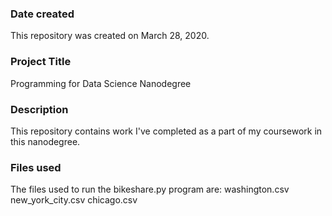 ### Date created
This repository was created on March 28, 2020.

### Project Title
Programming for Data Science Nanodegree

### Description
This repository contains work I've completed as a part of my coursework in this nanodegree.

### Files used
The files used to run the bikeshare.py program are:
	washington.csv
	new_york_city.csv
	chicago.csv

